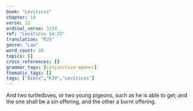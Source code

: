 ```yaml
---
book: "Leviticus"
chapter: 14
verse: 22
ordinal_verse: 3134
ref: "Leviticus 14:22"
translation: "KJV"
genre: "Law"
word_count: 28
topics: []
cross_references: []
grammar_tags: [conjunctive-opener]
thematic_tags: []
tags: ["Bible","KJV","Leviticus"]
---
```

And two turtledoves, or two young pigeons, such as he is able to get; and the one shall be a sin offering, and the other a burnt offering.
